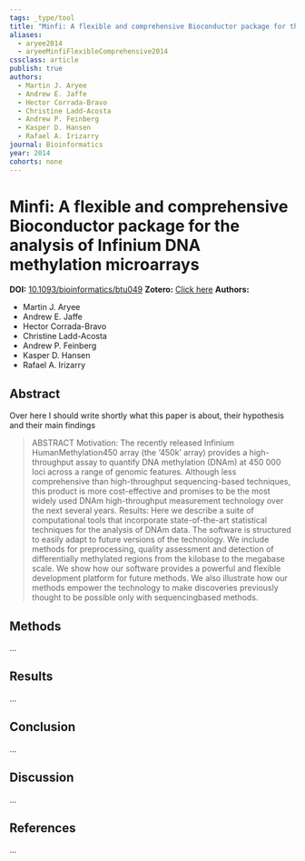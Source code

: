 ```yaml
---
tags: _type/tool
title: "Minfi: A flexible and comprehensive Bioconductor package for the analysis of Infinium DNA methylation microarrays"
aliases:
  - aryee2014
  - aryeeMinfiFlexibleComprehensive2014
cssclass: article
publish: true
authors:
  - Martin J. Aryee
  - Andrew E. Jaffe
  - Hector Corrada-Bravo
  - Christine Ladd-Acosta
  - Andrew P. Feinberg
  - Kasper D. Hansen
  - Rafael A. Irizarry
journal: Bioinformatics
year: 2014
cohorts: none
---
```

# Minfi: A flexible and comprehensive Bioconductor package for the analysis of Infinium DNA methylation microarrays
**DOI:** [10.1093/bioinformatics/btu049](https://www.doi.org/10.1093/bioinformatics/btu049)
**Zotero:** [Click here](zotero://select/items/@aryeeMinfiFlexibleComprehensive2014)
**Authors:**
  - Martin J. Aryee
  - Andrew E. Jaffe
  - Hector Corrada-Bravo
  - Christine Ladd-Acosta
  - Andrew P. Feinberg
  - Kasper D. Hansen
  - Rafael A. Irizarry

## Abstract
Over here I should write shortly what this paper is about, their hypothesis and their main findings
> ABSTRACT Motivation: The recently released Infinium HumanMethylation450 array (the ‘450k’ array) provides a high-throughput assay to quantify DNA methylation (DNAm) at 450 000 loci across a range of genomic features. Although less comprehensive than high-throughput sequencing-based techniques, this product is more cost-effective and promises to be the most widely used DNAm high-throughput measurement technology over the next several years. Results: Here we describe a suite of computational tools that incorporate state-of-the-art statistical techniques for the analysis of DNAm data. The software is structured to easily adapt to future versions of the technology. We include methods for preprocessing, quality assessment and detection of differentially methylated regions from the kilobase to the megabase scale. We show how our software provides a powerful and flexible development platform for future methods. We also illustrate how our methods empower the technology to make discoveries previously thought to be possible only with sequencingbased methods.

## Methods
...

## Results
...

## Conclusion
...

## Discussion
...

## References
...